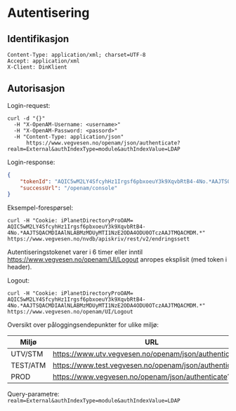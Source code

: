 # Autentisering

## Identifikasjon

```
Content-Type: application/xml; charset=UTF-8
Accept: application/xml
X-Client: DinKlient
```


## Autorisasjon
Login-request:
```
curl -d "{}"
  -H "X-OpenAM-Username: <username>"
  -H "X-OpenAM-Password: <passord>"
  -H "Content-Type: application/json"
      https://www.vegvesen.no/openam/json/authenticate?realm=External&authIndexType=module&authIndexValue=LDAP
```

Login-response:
```json
{  
    "tokenId": "AQIC5wM2LY4SfcyhHz1Irgsf6pbxoeuY3k9XqvbRtB4-4No.*AAJTSQACMDIAAlNLABMzMDUyMTI1NzE2ODA4ODU0OTczAAJTMQACMDM.*",
    "successUrl": "/openam/console"
}
```
Eksempel-forespørsel:

```
curl -H "Cookie: iPlanetDirectoryProOAM= AQIC5wM2LY4SfcyhHz1Irgsf6pbxoeuY3k9XqvbRtB4-4No.*AAJTSQACMDIAAlNLABMzMDUyMTI1NzE2ODA4ODU0OTczAAJTMQACMDM.*" https://www.vegvesen.no/nvdb/apiskriv/rest/v2/endringssett
```
Autentiseringstokenet varer i 6 timer eller inntil https://www.vegvesen.no/openam/UI/Logout anropes eksplisit (med token i header).

Logout:
```
curl -H "Cookie: iPlanetDirectoryProOAM= AQIC5wM2LY4SfcyhHz1Irgsf6pbxoeuY3k9XqvbRtB4-4No.*AAJTSQACMDIAAlNLABMzMDUyMTI1NzE2ODA4ODU0OTczAAJTMQACMDM.*" https://www.vegvesen.no/openam/UI/Logout
```

Oversikt over påloggingsendepunkter for ulike miljø:

|Miljø|URL|Cookie-name|
|-|-|-|
|UTV/STM|https://www.utv.vegvesen.no/openam/json/authenticate?... |iPlanetDirectoryProOAMutv|
|TEST/ATM|https://www.test.vegvesen.no/openam/json/authenticate?... |iPlanetDirectoryProOAMTP|
|PROD|https://www.vegvesen.no/openam/json/authenticate?... |iPlanetDirectoryProOAM|

Query-parametre: `realm=External&authIndexType=module&authIndexValue=LDAP`
